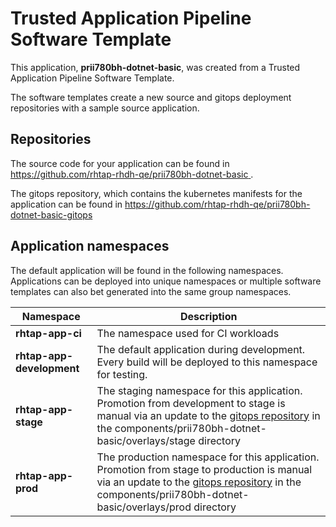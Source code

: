 # Trusted Application Pipeline Software Template

This application, **prii780bh-dotnet-basic**, was created from a Trusted Application Pipeline Software Template.

The software templates create a new source and gitops deployment repositories with a sample source application. 

## Repositories

The source code for your application can be found in [https://github.com/rhtap-rhdh-qe/prii780bh-dotnet-basic ](https://github.com/rhtap-rhdh-qe/prii780bh-dotnet-basic ).
 
The gitops repository, which contains the kubernetes manifests for the application can be found in 
[https://github.com/rhtap-rhdh-qe/prii780bh-dotnet-basic-gitops ](https://github.com/rhtap-rhdh-qe/prii780bh-dotnet-basic-gitops ) 

## Application namespaces 

The default application will be found in the following namespaces. Applications can be deployed into unique namespaces or multiple software templates can also bet generated into the same group namespaces.  

|  Namespace   |  Description   |  
| -------- | -------- |
| **rhtap-app-ci** | The namespace used for CI workloads |
| **rhtap-app-development** | The default application during development. Every build will be deployed to this namespace for testing. |
| **rhtap-app-stage** | The staging namespace for this application. Promotion from development to stage is manual via an update to the [gitops repository](https://github.com/rhtap-rhdh-qe/prii780bh-dotnet-basic-gitops ) in the components/prii780bh-dotnet-basic/overlays/stage directory |
| **rhtap-app-prod** | The production namespace for this application. Promotion from stage to production is manual via an update to the [gitops repository](https://github.com/rhtap-rhdh-qe/prii780bh-dotnet-basic-gitops ) in the components/prii780bh-dotnet-basic/overlays/prod directory |